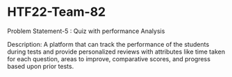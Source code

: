# HTF22-Team-82

Problem Statement-5 : Quiz with performance Analysis

Description: A platform that can track the performance of the students during tests and provide personalized reviews with attributes like time taken for each question, areas to improve, comparative scores, and progress based upon prior tests.

